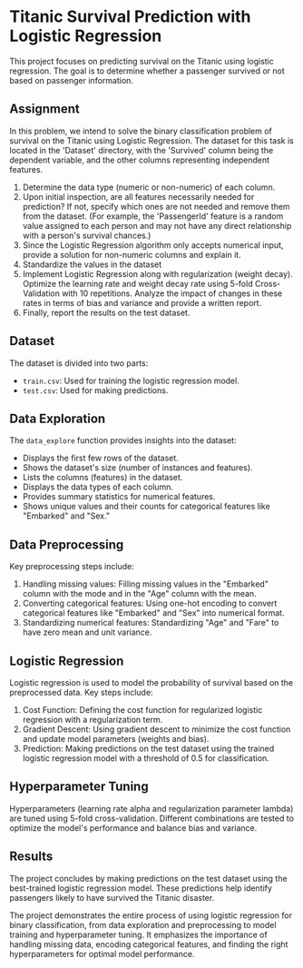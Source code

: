 # Titanic Survival Prediction with Logistic Regression

This project focuses on predicting survival on the Titanic using logistic regression. The goal is to determine whether a passenger survived or not based on passenger information.

## Assignment

In this problem, we intend to solve the binary classification problem of survival on the Titanic using Logistic Regression. The dataset for this task is located in the 'Dataset' directory, with the 'Survived' column being the dependent variable, and the other columns representing independent features.

1. Determine the data type (numeric or non-numeric) of each column.
2. Upon initial inspection, are all features necessarily needed for prediction? If not, specify which ones are not needed and remove them from the dataset. (For example, the 'PassengerId' feature is a random value assigned to each person and may not have any direct relationship with a person's survival chances.)
3. Since the Logistic Regression algorithm only accepts numerical input, provide a solution for non-numeric columns and explain it.
4. Standardize the values in the dataset 
5. Implement Logistic Regression along with regularization (weight decay). Optimize the learning rate and weight decay rate using 5-fold Cross-Validation with 10 repetitions. Analyze the impact of changes in these rates in terms of bias and variance and provide a written report.
6. Finally, report the results on the test dataset.

## Dataset

The dataset is divided into two parts:
- `train.csv`: Used for training the logistic regression model.
- `test.csv`: Used for making predictions.

## Data Exploration

The `data_explore` function provides insights into the dataset:
- Displays the first few rows of the dataset.
- Shows the dataset's size (number of instances and features).
- Lists the columns (features) in the dataset.
- Displays the data types of each column.
- Provides summary statistics for numerical features.
- Shows unique values and their counts for categorical features like "Embarked" and "Sex."

## Data Preprocessing

Key preprocessing steps include:
1. Handling missing values: Filling missing values in the "Embarked" column with the mode and in the "Age" column with the mean.
2. Converting categorical features: Using one-hot encoding to convert categorical features like "Embarked" and "Sex" into numerical format.
3. Standardizing numerical features: Standardizing "Age" and "Fare" to have zero mean and unit variance.

## Logistic Regression

Logistic regression is used to model the probability of survival based on the preprocessed data. Key steps include:
1. Cost Function: Defining the cost function for regularized logistic regression with a regularization term.
2. Gradient Descent: Using gradient descent to minimize the cost function and update model parameters (weights and bias).
3. Prediction: Making predictions on the test dataset using the trained logistic regression model with a threshold of 0.5 for classification.

## Hyperparameter Tuning

Hyperparameters (learning rate alpha and regularization parameter lambda) are tuned using 5-fold cross-validation. Different combinations are tested to optimize the model's performance and balance bias and variance.

## Results

The project concludes by making predictions on the test dataset using the best-trained logistic regression model. These predictions help identify passengers likely to have survived the Titanic disaster.

The project demonstrates the entire process of using logistic regression for binary classification, from data exploration and preprocessing to model training and hyperparameter tuning. It emphasizes the importance of handling missing data, encoding categorical features, and finding the right hyperparameters for optimal model performance.
